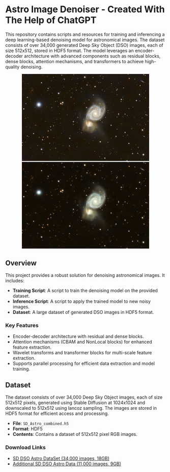 <!DOCTYPE html>

<h1>Astro Image Denoiser - Created With The Help of ChatGPT</h1>

<p>This repository contains scripts and resources for training and inferencing a deep learning-based denoising model for astronomical images. The dataset consists of over 34,000 generated Deep Sky Object (DSO) images, each of size 512x512, stored in HDF5 format. The model leverages an encoder-decoder architecture with advanced components such as residual blocks, dense blocks, attention mechanisms, and transformers to achieve high-quality denoising.</p>

<div style="text-align:center;">
    <img src="astro8 (1).jpg" alt="Original Image" width="400"/>
    <img src="denoised_astro8 (1).png" alt="Denoised Image" width="400"/>
</div>

<h2>Overview</h2>

<p>This project provides a robust solution for denoising astronomical images. It includes:</p>
<ul>
    <li><strong>Training Script</strong>: A script to train the denoising model on the provided dataset.</li>
    <li><strong>Inference Script</strong>: A script to apply the trained model to new noisy images.</li>
    <li><strong>Dataset</strong>: A large dataset of generated DSO images in HDF5 format.</li>
</ul>

<h3>Key Features</h3>
<ul>
    <li>Encoder-decoder architecture with residual and dense blocks.</li>
    <li>Attention mechanisms (CBAM and NonLocal blocks) for enhanced feature extraction.</li>
    <li>Wavelet transforms and transformer blocks for multi-scale feature extraction.</li>
    <li>Supports parallel processing for efficient data extraction and model training.</li>
</ul>

<h2>Dataset</h2>

<p>The dataset consists of over 34,000 Deep Sky Object images, each of size 512x512 pixels, generated using Stable Diffusion at 1024x1024 and downscaled to 512x512 using lancoz sampling. The images are stored in HDF5 format for efficient access and processing.</p>

<ul>
    <li><strong>File</strong>: <code>SD_Astro_combined.h5</code></li>
    <li><strong>Format</strong>: HDF5</li>
    <li><strong>Contents</strong>: Contains a dataset of 512x512 pixel RGB images.</li>
</ul>

<h3>Download Links</h3>
<ul>
    <li><a href="https://drive.google.com/file/d/14yLiI7R8ghl0BlAGMSgMEuafA9t9Whxa/view?usp=sharing">SD DSO Astro DataSet (34,000 images, 18GB)</a></li>
    <li><a href="https://drive.google.com/file/d/1x0B4vog2sqJ4P-kJOKpYupuR0hwkbTMs/view?usp=drive_link">Additional SD DSO Astro Data (11,000 images, 9GB)</a></li>
</ul>

</body>
</html>
